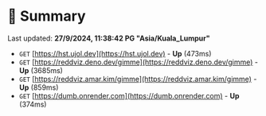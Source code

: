 # 📖 Summary
Last updated: **27/9/2024, 11:38:42 PG "Asia/Kuala_Lumpur"**

- `GET` [https://hst.ujol.dev](https://hst.ujol.dev) - **Up** (473ms)
- `GET` [https://reddviz.deno.dev/gimme](https://reddviz.deno.dev/gimme) - **Up** (3685ms)
- `GET` [https://reddviz.amar.kim/gimme](https://reddviz.amar.kim/gimme) - **Up** (859ms)
- `GET` [https://dumb.onrender.com](https://dumb.onrender.com) - **Up** (374ms)
